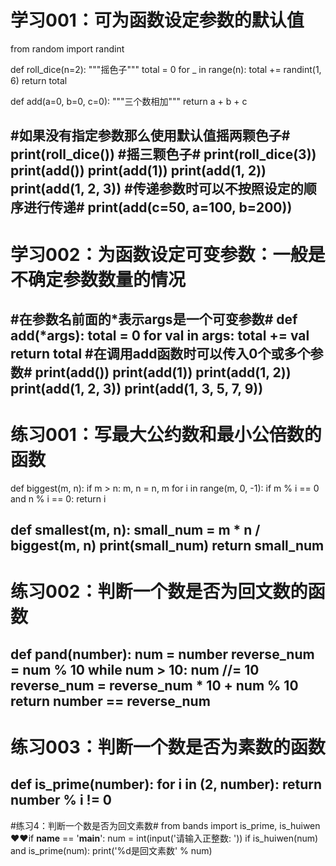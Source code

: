 # 学习001：可为函数设定参数的默认值
from random import randint


def roll_dice(n=2):
    """摇色子"""
    total = 0
    for _ in range(n):
        total += randint(1, 6)
    return total


def add(a=0, b=0, c=0):
    """三个数相加"""
    return a + b + c


#如果没有指定参数那么使用默认值摇两颗色子#
print(roll_dice())
#摇三颗色子#
print(roll_dice(3))
print(add())
print(add(1))
print(add(1, 2))
print(add(1, 2, 3))
#传递参数时可以不按照设定的顺序进行传递#
print(add(c=50, a=100, b=200))
----------------------------------------------
# 学习002：为函数设定可变参数：一般是不确定参数数量的情况
#在参数名前面的*表示args是一个可变参数#
def add(*args):
    total = 0
    for val in args:
        total += val
    return total
#在调用add函数时可以传入0个或多个参数#
print(add())
print(add(1))
print(add(1, 2))
print(add(1, 2, 3))
print(add(1, 3, 5, 7, 9))
---------------------------------------------------
# 练习001：写最大公约数和最小公倍数的函数
def biggest(m, n):
    if m > n:
        m, n = n, m
    for i in range(m, 0, -1):
        if m % i == 0 and n % i == 0:
            return i


def smallest(m, n):
    small_num = m * n / biggest(m, n)
    print(small_num)
    return small_num
----------------------------------------------------
# 练习002：判断一个数是否为回文数的函数
def pand(number):
    num = number
    reverse_num = num % 10
    while num > 10:
        num //= 10
        reverse_num = reverse_num * 10 + num % 10
    return number == reverse_num
----------------------------------------------------
# 练习003：判断一个数是否为素数的函数
def is_prime(number):
    for i in (2, number):
            return number % i != 0
---------------------------------------------------
#练习4：判断一个数是否为回文素数#
from bands import is_prime, is_huiwen
❤❤if __name__ == '__main__':
    num = int(input('请输入正整数: '))
    if is_huiwen(num) and is_prime(num):
        print('%d是回文素数' % num)
